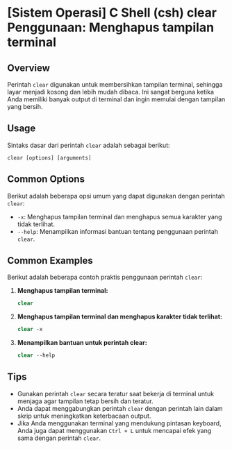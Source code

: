 # [Sistem Operasi] C Shell (csh) clear Penggunaan: Menghapus tampilan terminal

## Overview
Perintah `clear` digunakan untuk membersihkan tampilan terminal, sehingga layar menjadi kosong dan lebih mudah dibaca. Ini sangat berguna ketika Anda memiliki banyak output di terminal dan ingin memulai dengan tampilan yang bersih.

## Usage
Sintaks dasar dari perintah `clear` adalah sebagai berikut:

```
clear [options] [arguments]
```

## Common Options
Berikut adalah beberapa opsi umum yang dapat digunakan dengan perintah `clear`:

- `-x`: Menghapus tampilan terminal dan menghapus semua karakter yang tidak terlihat.
- `--help`: Menampilkan informasi bantuan tentang penggunaan perintah `clear`.

## Common Examples
Berikut adalah beberapa contoh praktis penggunaan perintah `clear`:

1. **Menghapus tampilan terminal:**
   ```csh
   clear
   ```

2. **Menghapus tampilan terminal dan menghapus karakter tidak terlihat:**
   ```csh
   clear -x
   ```

3. **Menampilkan bantuan untuk perintah clear:**
   ```csh
   clear --help
   ```

## Tips
- Gunakan perintah `clear` secara teratur saat bekerja di terminal untuk menjaga agar tampilan tetap bersih dan teratur.
- Anda dapat menggabungkan perintah `clear` dengan perintah lain dalam skrip untuk meningkatkan keterbacaan output.
- Jika Anda menggunakan terminal yang mendukung pintasan keyboard, Anda juga dapat menggunakan `Ctrl + L` untuk mencapai efek yang sama dengan perintah `clear`.